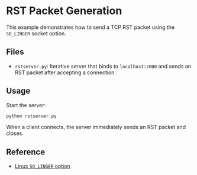 # RST Packet Generation

This example demonstrates how to send a TCP RST packet using the `SO_LINGER` socket option.

## Files
- `rstserver.py`: Iterative server that binds to `localhost:2000` and sends an RST packet after accepting a connection.

## Usage

Start the server:

```bash
python rstserver.py
```

When a client connects, the server immediately sends an RST packet and closes.

## Reference

- [Linux `SO_LINGER` option](https://man7.org/linux/man-pages/man7/socket.7.html)
